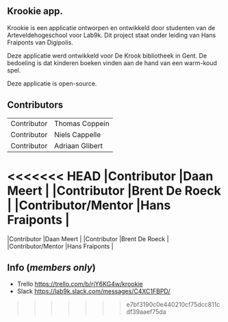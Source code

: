 ## Krookie app. 

Krookie is een applicatie ontworpen en ontwikkeld door studenten van de Arteveldehogeschool voor Lab9k. 
Dit project staat onder leiding van Hans Fraiponts van Digipolis.

Deze applicatie werd ontwikkeld voor De Krook bibliotheek in Gent.
De bedoeling is dat kinderen boeken vinden aan de hand van een warm-koud spel.

Deze applicatie is open-source.

## Contributors

|                   |               |   
|----               |----           |
|Contributor        |Thomas Coppein |
|Contributor        |Niels Cappelle |
|Contributor        |Adriaan Glibert|
<<<<<<< HEAD
|Contributor        |Daan Meert     |
|Contributor        |Brent De Roeck |
|Contributor/Mentor |Hans Fraiponts |
=======
|Contributor        |Daan Meert       |
|Contributor        |Brent De Roeck     |
|Contributor/Mentor |Hans Fraiponts |

## Info (*members only*)

* Trello https://trello.com/b/rjY6KG4w/krookie
* Slack https://lab9k.slack.com/messages/C4XC1FBPD/
>>>>>>> e7bf3190c0e440210cf75dcc811cdf39aaef75da
